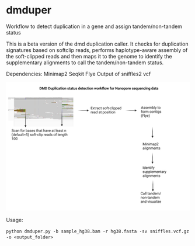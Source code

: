 # dmduper
Workflow to detect duplication in a gene and assign tandem/non-tandem status

This is a beta version of the dmd duplication caller. It checks for duplication signatures based on softclip reads, performs haplotype-aware assembly of the soft-clipped reads and then maps it to the genome to identify the supplementary alignments to call the tandem/non-tandem status. 

Dependencies:
Minimap2
Seqkit
Flye
Output of sniffles2 vcf

![alt text](https://github.com/jagadhesh89/dmduper/blob/main/DMD.png)


Usage:
```
python dmduper.py -b sample_hg38.bam -r hg38.fasta -sv sniffles.vcf.gz -o <output_folder>
```
